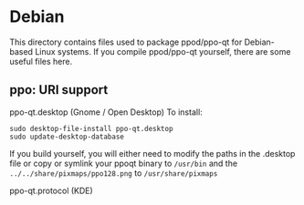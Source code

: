 
Debian
====================
This directory contains files used to package ppod/ppo-qt
for Debian-based Linux systems. If you compile ppod/ppo-qt yourself, there are some useful files here.

## ppo: URI support ##


ppo-qt.desktop  (Gnome / Open Desktop)
To install:

	sudo desktop-file-install ppo-qt.desktop
	sudo update-desktop-database

If you build yourself, you will either need to modify the paths in
the .desktop file or copy or symlink your ppoqt binary to `/usr/bin`
and the `../../share/pixmaps/ppo128.png` to `/usr/share/pixmaps`

ppo-qt.protocol (KDE)

